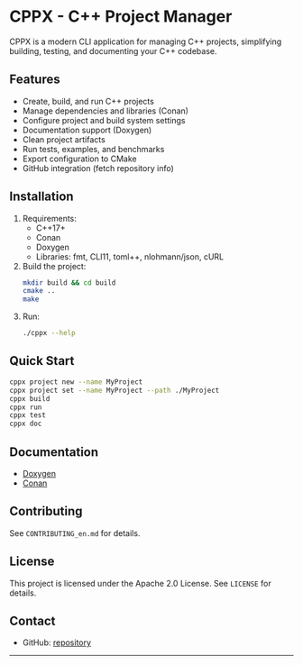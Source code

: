 # CPPX - C++ Project Manager

CPPX is a modern CLI application for managing C++ projects, simplifying building, testing, and documenting your C++ codebase.

## Features
- Create, build, and run C++ projects
- Manage dependencies and libraries (Conan)
- Configure project and build system settings
- Documentation support (Doxygen)
- Clean project artifacts
- Run tests, examples, and benchmarks
- Export configuration to CMake
- GitHub integration (fetch repository info)

## Installation
1. Requirements:
   - C++17+
   - Conan
   - Doxygen
   - Libraries: fmt, CLI11, toml++, nlohmann/json, cURL
2. Build the project:
   ```bash
   mkdir build && cd build
   cmake ..
   make
   ```
3. Run:
   ```bash
   ./cppx --help
   ```

## Quick Start
```bash
cppx project new --name MyProject
cppx project set --name MyProject --path ./MyProject
cppx build
cppx run
cppx test
cppx doc
```

## Documentation
- [Doxygen](https://www.doxygen.nl/)
- [Conan](https://conan.io/)

## Contributing
See `CONTRIBUTING_en.md` for details.

## License
This project is licensed under the Apache 2.0 License. See `LICENSE` for details.



## Contact
- GitHub: [repository](https://github.com/dotsowiet/cppx)

---
